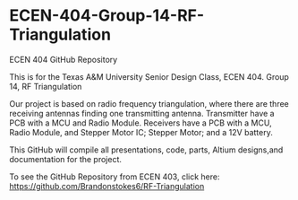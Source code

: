 # ECEN-404-Group-14-RF-Triangulation
ECEN 404 GitHub Repository 

This is for the Texas A&M University Senior Design Class, ECEN 404.
Group 14, RF Triangulation

Our project is based on radio frequency triangulation, where there are three receiving antennas finding one transmitting antenna.
Transmitter have a PCB with a MCU and Radio Module.
Receivers have a PCB with a MCU, Radio Module, and Stepper Motor IC; Stepper Motor; and a 12V battery.

This GitHub will compile all presentations, code, parts, Altium designs,and documentation for the project.

To see the GitHub Repository from ECEN 403, click here: https://github.com/Brandonstokes6/RF-Triangulation
